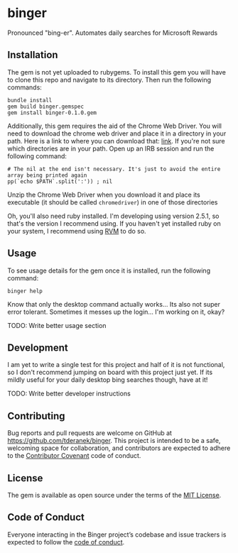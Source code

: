 # binger

Pronounced "bing-er". Automates daily searches for Microsoft Rewards


## Installation

The gem is not yet uploaded to rubygems. To install this gem you will have to clone this repo and navigate to its directory. Then run the
following commands:

```
bundle install
gem build binger.gemspec
gem install binger-0.1.0.gem
```

Additionally, this gem requires the aid of the Chrome Web Driver. You will need to download the chrome web driver and place it in a
directory in your path. Here is a link to where you can download that: [link](http://chromedriver.chromium.org/downloads). If you're not
sure which directories are in your path. Open up an IRB session and run the following command:

```
# The nil at the end isn't necessary. It's just to avoid the entire array being printed again
pp(`echo $PATH`.split(':')) ; nil
```

Unzip the Chrome Web Driver when you download it and place its executable (it should be called `chromedriver`) in one of those directories

Oh, you'll also need ruby installed. I'm developing using version 2.5.1, so that's the version I recommend using. If you haven't yet 
installed ruby on your system, I recommend using [RVM](https://rvm.io/rvm/install) to do so.


## Usage

To see usage details for the gem once it is installed, run the following command:

```
binger help
```

Know that only the desktop command actually works... Its also not super error tolerant. Sometimes it messes up the login... I'm working
on it, okay?

TODO: Write better usage section


## Development

I am yet to write a single test for this project and half of it is not functional, so I don't recommend jumping on board with this
project just yet. If its mildly useful for your daily desktop bing searches though, have at it!

TODO: Write better developer instructions


## Contributing

Bug reports and pull requests are welcome on GitHub at https://github.com/tderanek/binger. This project is intended to be a safe,
welcoming space for collaboration, and contributors are expected to adhere to the [Contributor Covenant](http://contributor-covenant.org) code of conduct.


## License

The gem is available as open source under the terms of the [MIT License](https://opensource.org/licenses/MIT).


## Code of Conduct

Everyone interacting in the Binger project’s codebase and issue trackers is expected to follow the [code of conduct](https://github.com/tderanek/binger/blob/master/CODE_OF_CONDUCT.md).
